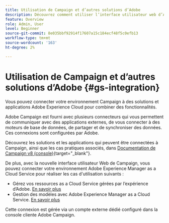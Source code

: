 ```yaml
---
title: Utilisation de Campaign et d’autres solutions d’Adobe
description: Découvrez comment utiliser l’interface utilisateur web d’Adobe Campaign et les solutions et applications Adobe Experience Cloud
feature: Overview
role: Admin, User
level: Beginner
source-git-commit: 8e035bbf92914f17607a15c184ecf48f5c0efb13
workflow-type: tm+mt
source-wordcount: '163'
ht-degree: 2%

---
```


# Utilisation de Campaign et d’autres solutions d’Adobe {#gs-integration}

Vous pouvez connecter votre environnement Campaign à des solutions et applications Adobe Experience Cloud pour combiner des fonctionnalités.

Adobe Campaign est fourni avec plusieurs connecteurs qui vous permettent de communiquer avec des applications externes, de vous connecter à des moteurs de base de données, de partager et de synchroniser des données. Ces connexions sont configurées par Adobe.

Découvrez les solutions et les applications qui peuvent être connectées à Campaign, ainsi que les cas pratiques associés, dans [Documentation de Campaign v8 (console)](https://experienceleague.adobe.com/docs/campaign/campaign-v8/connect/integration.html){target="_blank"}.

De plus, avec la nouvelle interface utilisateur Web de Campaign, vous pouvez connecter votre environnement Adobe Experience Manager as a Cloud Service pour réaliser les cas d&#39;utilisation suivants :

* Gérez vos ressources as a Cloud Service gérées par l’expérience d’Adobe. [En savoir plus](aem-assets.md)
* Gestion des modèles avec Adobe Experience Manager as a Cloud Service. [En savoir plus](aem-content.md)

Cette connexion est gérée via un compte externe dédié configuré dans la console cliente Adobe Campaign.